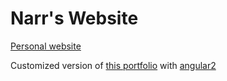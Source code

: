 # Narr's Website
[Personal website](https://narr.github.io/narr/)

Customized version of [this portfolio](http://portfolio.codable.org/) with
[angular2](https://angular.io/)
